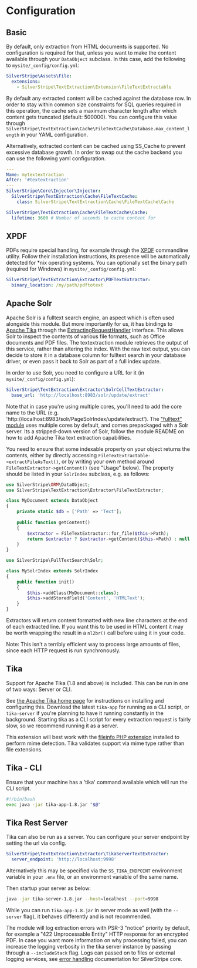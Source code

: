 # Configuration

## Basic

By default, only extraction from HTML documents is supported.
No configuration is required for that, unless you want to make
the content available through your `DataObject` subclass.
In this case, add the following to `mysite/_config/config.yml`:

```yaml
SilverStripe\Assets\File:
  extensions:
    - SilverStripe\TextExtraction\Extension\FileTextExtractable
```

By default any extracted content will be cached against the database row. In order to stay within common size
constraints for SQL queries required in this operation, the cache sets a maximum character length after which
content gets truncated (default: 500000). You can configure this value through
`SilverStripe\TextExtraction\Cache\FileTextCache\Database.max_content_length` in your YAML configuration.

Alternatively, extracted content can be cached using SS_Cache to prevent excessive database growth.
In order to swap out the cache backend you can use the following yaml configuration.

```yaml
---
Name: mytextextraction
After: '#textextraction'
---
SilverStripe\Core\Injector\Injector:
  SilverStripe\TextExtraction\Cache\FileTextCache:
    class: SilverStripe\TextExtraction\Cache\FileTextCache\Cache

SilverStripe\TextExtraction\Cache\FileTextCache\Cache:
  lifetime: 3600 # Number of seconds to cache content for
```

## XPDF

PDFs require special handling, for example through the [XPDF](http://www.xpdfreader.com/)
commandline utility. Follow their installation instructions, its presence will be automatically
detected for \*nix operating systems. You can optionally set the binary path (required for Windows) in `mysite/_config/config.yml`:

```yml
SilverStripe\TextExtraction\Extractor\PDFTextExtractor:
  binary_location: /my/path/pdftotext
```

## Apache Solr

Apache Solr is a fulltext search engine, an aspect which is often used
alongside this module. But more importantly for us, it has bindings to [Apache Tika](http://tika.apache.org/)
through the [ExtractingRequestHandler](http://wiki.apache.org/solr/ExtractingRequestHandler) interface.
This allows Solr to inspect the contents of various file formats, such as Office documents and PDF files.
The textextraction module retrieves the output of this service, rather than altering the index.
With the raw text output, you can decide to store it in a database column for fulltext search
in your database driver, or even pass it back to Solr as part of a full index update.

In order to use Solr, you need to configure a URL for it (in `mysite/_config/config.yml`):

```yml
SilverStripe\TextExtraction\Extractor\SolrCellTextExtractor:
  base_url: 'http://localhost:8983/solr/update/extract'
```

Note that in case you're using multiple cores, you'll need to add the core name to the URL
(e.g. 'http://localhost:8983/solr/PageSolrIndex/update/extract').
The ["fulltext" module](https://github.com/silverstripe-labs/silverstripe-fulltextsearch)
uses multiple cores by default, and comes prepackaged with a Solr server.
Its a stripped-down version of Solr, follow the module README on how to add
Apache Tika text extraction capabilities.

You need to ensure that some indexable property on your object
returns the contents, either by directly accessing `FileTextExtractable->extractFileAsText()`,
or by writing your own method around `FileTextExtractor->getContent()` (see "Usage" below).
The property should be listed in your `SolrIndex` subclass, e.g. as follows:

```php
use SilverStripe\ORM\DataObject;
use SilverStripe\TextExtraction\Extractor\FileTextExtractor;

class MyDocument extends DataObject
{
	private static $db = ['Path' => 'Text'];
	
	public function getContent()
	{
		$extractor = FileTextExtractor::for_file($this->Path);
		return $extractor ? $extractor->getContent($this->Path) : null;
	}
}

use SilverStripe\FullTextSearch\Solr;

class MySolrIndex extends SolrIndex
{
	public function init()
	{
		$this->addClass(MyDocument::class);
		$this->addStoredField('Content', 'HTMLText');
	}
}
```

Extractors will return content formatted with new line characters at the end of each extracted line. If you want
this to be used in HTML content it may be worth wrapping the result in a `nl2br()` call before using it in your
code.

Note: This isn't a terribly efficient way to process large amounts of files, since
each HTTP request is run synchronously.

## Tika

Support for Apache Tika (1.8 and above) is included. This can be run in one of two ways: Server or CLI.

See [the Apache Tika home page](http://tika.apache.org/1.8/index.html) for instructions on installing and
configuring this. Download the latest `tika-app` for running as a CLI script, or `tika-server` if you're planning
to have it running constantly in the background. Starting tika as a CLI script for every extraction request
is fairly slow, so we recommend running it as a server.

This extension will best work with the [fileinfo PHP extension](http://php.net/manual/en/book.fileinfo.php)
installed to perform mime detection. Tika validates support via mime type rather than file extensions.

## Tika - CLI

Ensure that your machine has a 'tika' command available which will run the CLI script.

```bash
#!/bin/bash
exec java -jar tika-app-1.8.jar "$@"
```

## Tika Rest Server

Tika can also be run as a server. You can configure your server endpoint by setting the url via config.

```yaml
SilverStripe\TextExtraction\Extractor\TikaServerTextExtractor:
  server_endpoint: 'http://localhost:9998'
```

Alternatively this may be specified via the `SS_TIKA_ENDPOINT` environment variable in your `.env` file, or an
environment variable of the same name.


Then startup your server as below:

```bash
java -jar tika-server-1.8.jar --host=localhost --port=9998
```

While you can run `tika-app-1.8.jar` in server mode as well (with the `--server` flag),
it behaves differently and is not recommended.

The module will log extraction errors with PSR-3 "notice" priority by default,
for example a "422 Unprocessable Entity" HTTP response for an encrypted PDF.
In case you want more information on why processing failed, you can increase
the logging verbosity in the tika server instance by passing through
a `--includeStack` flag. Logs can passed on to files or external logging services,
see [error handling](http://doc.silverstripe.org/en/developer_guides/debugging/error_handling)
documentation for SilverStripe core.
